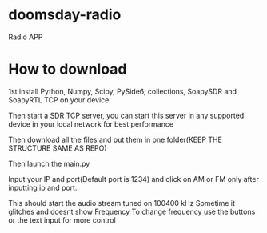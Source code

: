 # doomsday-radio
Radio APP

# How to download

1st install Python, Numpy, Scipy, PySide6, collections, SoapySDR and SoapyRTL TCP on your device

Then start a SDR TCP server, you can start this server in any supported device in your local network for best performance

Then download all the files and put them in one folder(KEEP THE STRUCTURE SAME AS REPO)

Then launch the main.py

Input your IP and port(Default port is 1234) and click on AM or FM only after inputting ip and port.

This should start the audio stream tuned on 100400 kHz
Sometime it glitches and doesnt show Frequency
To change frequency use the buttons or the text input for more control


